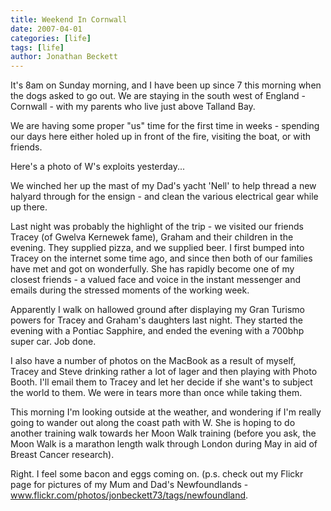 ```yaml
---
title: Weekend In Cornwall
date: 2007-04-01
categories: [life]
tags: [life]
author: Jonathan Beckett
---
```


It's 8am on Sunday morning, and I have been up since 7 this morning when the dogs asked to go out. We are staying in the south west of England - Cornwall - with my parents who live just above Talland Bay.

We are having some proper "us" time for the first time in weeks - spending our days here either holed up in front of the fire, visiting the boat, or with friends.

Here's a photo of W's exploits yesterday...

We winched her up the mast of my Dad's yacht 'Nell' to help thread a new halyard through for the ensign - and clean the various electrical gear while up there.

Last night was probably the highlight of the trip - we visited our friends Tracey (of Gwelva Kernewek fame), Graham and their children in the evening. They supplied pizza, and we supplied beer. I first bumped into Tracey on the internet some time ago, and since then both of our families have met and got on wonderfully. She has rapidly become one of my closest friends - a valued face and voice in the instant messenger and emails during the stressed moments of the working week.

Apparently I walk on hallowed ground after displaying my Gran Turismo powers for Tracey and Graham's daughters last night. They started the evening with a Pontiac Sapphire, and ended the evening with a 700bhp super car. Job done.

I also have a number of photos on the MacBook as a result of myself, Tracey and Steve drinking rather a lot of lager and then playing with Photo Booth. I'll email them to Tracey and let her decide if she want's to subject the world to them. We were in tears more than once while taking them.

This morning I'm looking outside at the weather, and wondering if I'm really going to wander out along the coast path with W. She is hoping to do another training walk towards her Moon Walk training (before you ask, the Moon Walk is a marathon length walk through London during May in aid of Breast Cancer research).

Right. I feel some bacon and eggs coming on. (p.s. check out my Flickr page for pictures of my Mum and Dad's Newfoundlands - www.flickr.com/photos/jonbeckett73/tags/newfoundland.